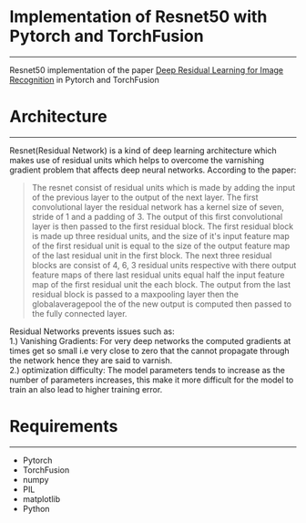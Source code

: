 
# Implementation of Resnet50 with Pytorch and TorchFusion
---
Resnet50 implementation of the paper [Deep Residual Learning for Image Recognition](https://arxiv.org/abs/1512.03385) in Pytorch and TorchFusion
# Architecture
---
Resnet(Residual Network) is a kind of deep learning architecture which makes use of residual units which helps to overcome the varnishing gradient problem that affects deep neural networks. According to the paper:
> The resnet consist of residual units which is made by adding the input of the previous layer to the output of the next layer. The first convolutional layer the residual network has a kernel size of seven, stride of 1 and a padding of 3. The output of this first convolutional layer is then passed to the first residual block. The first residual block is made up three residual units, and the size of it's input feature map of the first residual unit is equal to the size of the output feature map of the last residual unit in the first block. The next three residual blocks are consist of 4, 6, 3 residual units respective with there output feature maps of there last residual units equal half the input feature map of the first residual unit the each block. The output from the last residual block is passed to a maxpooling layer then the globalaveragepool the of the new output is computed then passed to the fully connected layer.

Residual Networks prevents issues such as: <br>
1.) Vanishing Gradients: For very deep networks the computed gradients at times get so small i.e very close to zero that the cannot propagate through the network hence they are said to varnish. <br>
2.) optimization difficulty: The model parameters tends to increase as the number of parameters increases, this make it more difficult for the model to train an also lead to higher training error.


# Requirements
---
* Pytorch
* TorchFusion
* numpy
* PIL
* matplotlib
* Python
